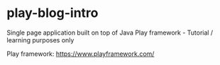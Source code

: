 # play-blog-intro

Single page application built on top of Java Play framework - Tutorial / learning purposes only

Play framework: https://www.playframework.com/
 


